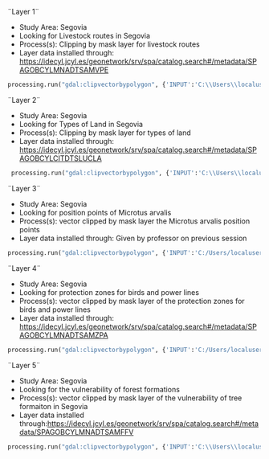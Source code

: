 ¨Layer 1¨
- Study Area: Segovia
- Looking for Livestock routes in Segovia
- Process(s): Clipping by mask layer for livestock routes
- Layer data installed through: https://idecyl.jcyl.es/geonetwork/srv/spa/catalog.search#/metadata/SPAGOBCYLMNADTSAMVPE

 ```python
processing.run("gdal:clipvectorbypolygon", {'INPUT':'C:\\Users\\localuser\\Downloads\\znie_cyl_vvpp_ejes.gpkg|layername=znie_cyl_vvpp_ejes','MASK':'C:/Users/localuser/Documents/GIS data/sg_province.gpkg|layername=prov_cyl_recintos','OPTIONS':'','OUTPUT':'TEMPORARY_OUTPUT'})
  ```

¨Layer 2¨
- Study Area: Segovia
- Looking for Types of Land in Segovia
- Process(s): Clipping by mask layer for types of land
- Layer data installed through: https://idecyl.jcyl.es/geonetwork/srv/spa/catalog.search#/metadata/SPAGOBCYLCITDTSLUCLA

```python
 processing.run("gdal:clipvectorbypolygon", {'INPUT':'C:\\Users\\localuser\\Downloads\\siu_cyl_clasue.gpkg|layername=siu_cyl_clasue','MASK':'C:/Users/localuser/Documents/GIS data/sg_province.gpkg|layername=prov_cyl_recintos','OPTIONS':'','OUTPUT':'TEMPORARY_OUTPUT'})
  ```

¨Layer 3¨
- Study Area: Segovia
- Looking for position points of Microtus arvalis
- Process(s): vector clipped by mask layer the Microtus arvalis position points
- Layer data installed through: Given by professor on previous session

```python
processing.run("gdal:clipvectorbypolygon", {'INPUT':'C:/Users/localuser/Documents/GIS data/Microtus_arvalis_5_!_bio1.gpkg|layername=bio1','MASK':'C:/Users/localuser/Documents/GIS data/sg_province.gpkg|layername=prov_cyl_recintos','OPTIONS':'','OUTPUT':'TEMPORARY_OUTPUT'})
  ```

¨Layer 4¨
- Study Area: Segovia
- Looking for protection zones for birds and power lines
- Process(s): vector clipped by mask layer of the protection zones for birds and power lines
- Layer data installed through: https://idecyl.jcyl.es/geonetwork/srv/spa/catalog.search#/metadata/SPAGOBCYLMNADTSAMZPA

```Python
processing.run("gdal:clipvectorbypolygon", {'INPUT':'C:/Users/localuser/Downloads/avifau_cyl_prot_laat.gpkg|layername=avifau_cyl_prot_laat','MASK':'C:/Users/localuser/Documents/GIS data/sg_province.gpkg|layername=prov_cyl_recintos','OPTIONS':'','OUTPUT':'C:/Users/localuser/Documents/GIS data/ZEPA sego.gpkg'})
  ```


¨Layer 5¨
- Study Area: Segovia
- Looking for the vulnerability of forest formations
- Process(s): vector clipped by mask layer of the vulnerability of tree formaiton in Segovia
- Layer data installed through:https://idecyl.jcyl.es/geonetwork/srv/spa/catalog.search#/metadata/SPAGOBCYLMNADTSAMFFV

```python
processing.run("gdal:clipvectorbypolygon", {'INPUT':'C:\\Users\\localuser\\Downloads\\formaciones_forestales_cyl_vulnerabilidad.gpkg|layername=formaciones_forestales_cyl_vulnerabilidad','MASK':'C:/Users/localuser/Documents/GIS data/sg_province.gpkg|layername=prov_cyl_recintos','OPTIONS':'','OUTPUT':'TEMPORARY_OUTPUT'})
  ```
